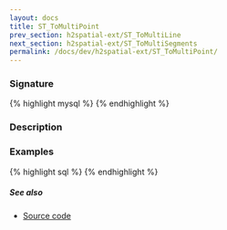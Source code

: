 ```yaml
---
layout: docs
title: ST_ToMultiPoint
prev_section: h2spatial-ext/ST_ToMultiLine
next_section: h2spatial-ext/ST_ToMultiSegments
permalink: /docs/dev/h2spatial-ext/ST_ToMultiPoint/
---
```


### Signature

{% highlight mysql %}
{% endhighlight %}

### Description


### Examples

{% highlight sql %}
{% endhighlight %}

##### See also

* [Source code](https://github.com/irstv/H2GIS/blob/master/h2spatial-ext/src/main/java/org/h2gis/h2spatialext/function/spatial/convert/ST_ToMultiPoint.java)
